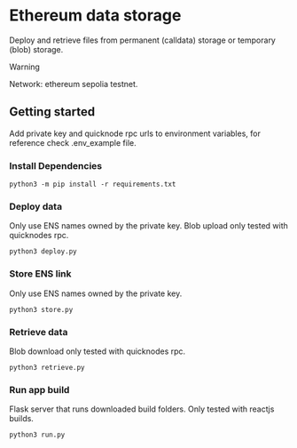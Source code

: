 # Ethereum data storage
Deploy and retrieve files from permanent (calldata) storage or temporary (blob) storage. 

>[!WARNING]
Network: ethereum sepolia testnet.

## Getting started
Add private key and quicknode rpc urls to environment variables, for reference check .env_example file. 

### Install Dependencies
```python3 -m pip install -r requirements.txt```

### Deploy data
Only use ENS names owned by the private key. Blob upload only tested with quicknodes rpc. 

```python3 deploy.py```

### Store ENS link
Only use ENS names owned by the private key.

```python3 store.py```

### Retrieve data
Blob download only tested with quicknodes rpc. 

```python3 retrieve.py```

### Run app build
Flask server that runs downloaded build folders. Only tested with reactjs builds. 

```python3 run.py```

